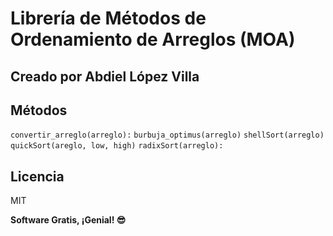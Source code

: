 # Librería de Métodos de Ordenamiento de Arreglos (MOA)
## Creado por Abdiel López Villa


## Métodos
```convertir_arreglo(arreglo):```
```burbuja_optimus(arreglo)```
```shellSort(arreglo)```
```quickSort(areglo, low, high)```
```radixSort(arreglo):```

## Licencia
MIT

**Software Gratis, ¡Genial! 😎**
